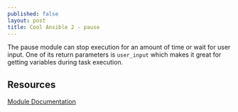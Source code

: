 ```yaml
---
published: false
layout: post
title: Cool Ansible 2 - pause
---
```


The pause module can stop execution for an amount of time or wait for user input. One of its return parameters is `user_input` which makes it great for getting variables during task execution.

## Resources

[Module Documentation](https://docs.ansible.com/ansible/latest/modules/pause_module.html)

